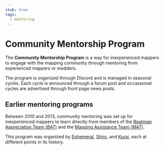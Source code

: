 ```yaml
---
stub: true
tags:
  - mentoring
---
```


# Community Mentorship Program

The **Community Mentorship Program** is a way for inexperienced mappers to engage with the mapping community through mentoring from experienced mappers or modders. 

The program is organized through Discord and is managed in seasonal cycles. Each cycle is announced through a forum post and occassional cycles are advertised through front page news posts.

<!-- TODO: fill with current mentorship information -->

## Earlier mentoring programs

Between 2010 and 2013, community mentoring was set up for inexperienced mappers to learn directly from members of the [Beatmap Appreciation Team (*BAT*)](/wiki/Modding/Beatmap_Appreciation_Team) and the [Mapping Assistance Team (*MAT*)](/wiki/Modding/Mapping_Assistance_Team).

This program was organized by [Ephemeral](https://osu.ppy.sh/users/102335), [Shiro](https://osu.ppy.sh/users/113005), and [Kurai](https://osu.ppy.sh/users/77089), each at different points in its history.
